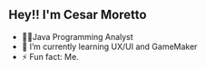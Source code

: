 ## Hey!! I'm Cesar Moretto

- 🐱‍👤Java Programming Analyst
- 🌱 I’m currently learning UX/UI and GameMaker
- ⚡ Fun fact: Me.
  



